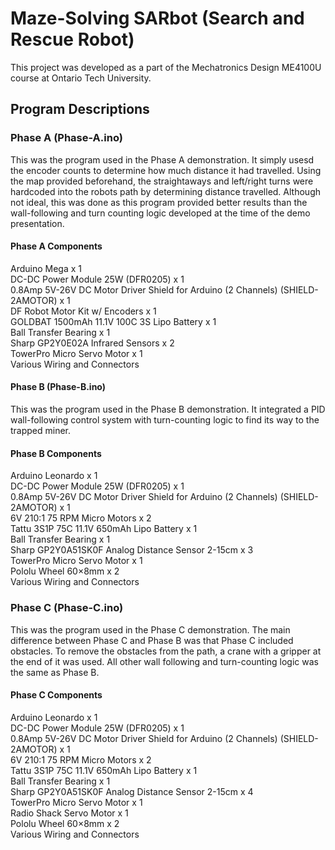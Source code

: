
# Maze-Solving SARbot (Search and Rescue Robot)

This project was developed as a part of the Mechatronics Design ME4100U course at Ontario Tech University.

## Program Descriptions

### Phase A (Phase-A.ino)
This was the program used in the Phase A demonstration. It simply usesd the encoder counts to determine
how much distance it had travelled. Using the map provided beforehand, the straightaways and left/right
turns were hardcoded into the robots path by determining distance travelled. Although not ideal, this was 
done as this program provided better results than the wall-following and turn counting logic developed at 
the time of the demo presentation.

#### Phase A Components

Arduino Mega                                                                   x 1 \
DC-DC Power Module 25W (DFR0205)                                               x 1 \
0.8Amp 5V-26V DC Motor Driver Shield for Arduino (2 Channels) (SHIELD-2AMOTOR) x 1 \
DF Robot Motor Kit w/ Encoders                                                 x 1 \
GOLDBAT 1500mAh 11.1V 100C 3S Lipo Battery                                     x 1 \
Ball Transfer Bearing                                                          x 1 \
Sharp GP2Y0E02A Infrared Sensors                                               x 2 \
TowerPro Micro Servo Motor                                                     x 1 \
Various Wiring and Connectors                                                  

#### Phase B (Phase-B.ino)
This was the program used in the Phase B demonstration. It integrated a PID wall-following control system
with turn-counting logic to find its way to the trapped miner.

#### Phase B Components

Arduino Leonardo                                                               x 1 \
DC-DC Power Module 25W (DFR0205)                                               x 1 \
0.8Amp 5V-26V DC Motor Driver Shield for Arduino (2 Channels) (SHIELD-2AMOTOR) x 1 \
6V 210:1 75 RPM Micro Motors                                                   x 2 \
Tattu 3S1P 75C 11.1V 650mAh Lipo Battery                                       x 1 \
Ball Transfer Bearing                                                          x 1 \
Sharp GP2Y0A51SK0F Analog Distance Sensor 2-15cm                               x 3 \
TowerPro Micro Servo Motor                                                     x 1 \
Pololu Wheel 60×8mm                                                            x 2 \
Various Wiring and Connectors     

### Phase C (Phase-C.ino)
This was the program used in the Phase C demonstration. The main difference between Phase C and Phase B
was that Phase C included obstacles. To remove the obstacles from the path, a crane with a gripper at the 
end of it was used. All other wall following and turn-counting logic was the same as Phase B. 

#### Phase C Components

Arduino Leonardo                                                               x 1 \
DC-DC Power Module 25W (DFR0205)                                               x 1 \
0.8Amp 5V-26V DC Motor Driver Shield for Arduino (2 Channels) (SHIELD-2AMOTOR) x 1 \
6V 210:1 75 RPM Micro Motors                                                   x 2 \
Tattu 3S1P 75C 11.1V 650mAh Lipo Battery                                       x 1 \
Ball Transfer Bearing                                                          x 1 \
Sharp GP2Y0A51SK0F Analog Distance Sensor 2-15cm                               x 4 \
TowerPro Micro Servo Motor                                                     x 1 \
Radio Shack Servo Motor                                                        x 1 \
Pololu Wheel 60×8mm                                                            x 2 \
Various Wiring and Connectors     
